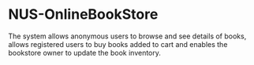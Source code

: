 # NUS-OnlineBookStore
The system allows anonymous users to browse and see details of books, allows registered users to buy books added to cart and enables the bookstore owner to update the book inventory.

